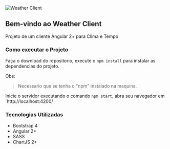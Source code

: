 ![](https://i.imgur.com/8uGMo89.png "Weather Client")

## Bem-vindo ao Weather Client

Projeto de um cliente Angular 2+ para Clima e Tempo

### Como executar o Projeto
Faça o download do repositorio, execute o  `npm install` para instalar as dependencias do projeto.

Obs:
> 
> Necessario que se tenha o "npm" instalado na maquina. 

Inicie o servidor executando o comando `npm start`, abra seu navegador em `http://localhost:4200/

### Tecnologias Utilizadas
 - Bootstrap 4
 - Angular 2+
 - SASS
 - ChartJS 2+
